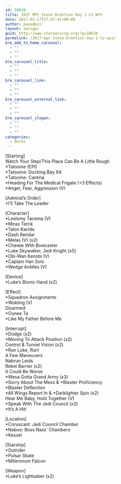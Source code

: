 ```yaml
---
id: 10620
title: 2017 MPC Steve Brentson Day 1 LS WYS
date: 2017-02-27T17:47:41+00:00
author: pwsadmin
layout: swccgpc
guid: http://www.starwarsccg.org/?p=10620
permalink: /2017-mpc-steve-brentson-day-1-ls-wys/
bre_add_to_home_carousel:
  - ""
  - ""
  - ""
bre_carousel_title:
  - ""
  - ""
  - ""
bre_carousel_link:
  - ""
  - ""
  - ""
bre_carousel_external_link:
  - ""
  - ""
  - ""
bre_carousel_slogan:
  - ""
  - ""
  - ""
categories:
  - Decks
---
```

[Starting]  
Watch Your Step/This Place Can Be A Little Rough  
*Tatooine (EPI)  
*Tatooine: Docking Bay 94  
*Tatooine: Cantina  
*Heading For The Medical Frigate (+3 Effects)  
*Anger, Fear, Aggression (V)

[Admiral&#8217;s Order]  
*I&#8217;ll Take The Leader

[Character]  
*Leslomy Tacema (V)  
*Mirax Terrik  
*Talon Karrde  
*Dash Rendar  
*Melas (V) (x2)  
*Chewie With Bowcaster  
*Luke Skywalker, Jedi Knight (x5)  
*Obi-Wan Kenobi (V)  
*Captain Han Solo  
*Wedge Antilles (V)

[Device]  
*Luke&#8217;s Bionic Hand (x2)

[Effect]  
*Squadron Assignments  
*Wokling (V)  
Disarmed  
*Ounee Ta  
*Like My Father Before Me

[Interrupt]  
*Dodge (x2)  
*Moving To Attack Position (x2)  
Control & Tunnel Vision (x2)  
*Run Luke, Run!  
A Few Maneuvers  
Nabrun Leids  
Rebel Barrier (x2)  
It Could Be Worse  
*Wesa Gotta Grand Army (x3)  
\*Sorry About The Mess & \*Blaster Proficiency  
*Blaster Deflection  
\*All Wings Report In & \*Darklighter Spin (x2)  
Hear Me Baby, Hold Together (V)  
*Speak With The Jedi Council (x2)  
*It&#8217;s A Hit!

[Location]  
*Coruscant: Jedi Council Chamber  
*Naboo: Boss Nass&#8217; Chambers  
*Kessel

[Starship]  
*Outrider  
*Pulsar Skate  
*Millennium Falcon

[Weapon]  
*Luke&#8217;s Lightsaber (x2)